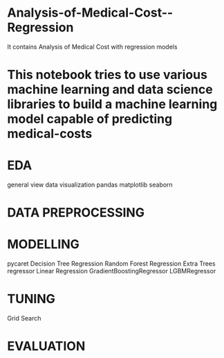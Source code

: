# Analysis-of-Medical-Cost--Regression
It contains Analysis of Medical Cost with regression models
# This notebook tries to use various machine learning and data science libraries to build a machine learning model capable of predicting medical-costs 

# EDA
general view
data visualization
pandas
matplotlib
seaborn
# DATA PREPROCESSING
# MODELLING
pycaret
Decision Tree Regression
Random Forest Regression
Extra Trees regressor
Linear Regression
GradientBoostingRegressor
LGBMRegressor
# TUNING
Grid Search
# EVALUATION
